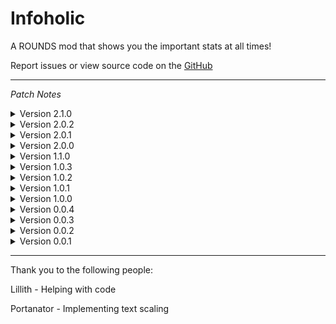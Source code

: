 # Infoholic

 A ROUNDS mod that shows you the important stats at all times!

 Report issues or view source code on the [GitHub](https://github.com/PikachuPenial/Infoholic)

 ---

<i>Patch Notes</i>

<details>
<summary>Version 2.1.0</summary>
<br>

Released on <i>9/24/2023</i>

Added support when playing in a match w/ bots (@AALUND13)

Optimized stat interface while in game/in settings

Removed custom logger 

---
</details>

<details>
<summary>Version 2.0.2</summary>
<br>

Released on <i>8/18/2023</i>

Fixed custom colors not applying when in-game

---
</details>

<details>
<summary>Version 2.0.1</summary>
<br>

Released on <i>8/18/2023</i>

Fixed the toggle keybind not functioning properly while in-game

Updated UnboundLib to the latest version

---
</details>

<details>
<summary>Version 2.0.0</summary>
<br>

Released on <i>8/18/2023</i>

New animated mod icon

Added coloring options in the mod settings (presets and color sliders)

Current toggle keybind is now displayed in mod settings

Added indicator when the keybind is being changed in mod settings

Added Bullet Speed and Projectile Speed stats to the simplistic mode setting

Adjusted mod settings for better readability

Removed brackets that surrounded stat values

Added unit indicators on specific stats (mainly values displayed in seconds)

Adjusted some stat names (Damage is now DMG, Block Cooldown is now Block CD, etc...)

Adjusted layout of the stats (damage is now closer to the top)

Improved text positioning on default settings

Improved performance across the board

Updated Steam URL on the credits menu

Mod settings can no longer be adjusted during gameplay

Removed Debug Mode toggle from mod settings

---
</details>

<details>
<summary>Version 1.1.0</summary>
<br>

Released on <i>7/28/2022</i>


Damage is now calculated correctly and takes damage multipliers into account

Removed jump count as a shown stat

Updated BepinEx

---
</details>

<details>
<summary>Version 1.0.3</summary>
<br>

Released on <i>5/6/2022</i>


Text now draws over game objects (things like parts of the map, or cards during the pick phase)

---
</details>

<details>
<summary>Version 1.0.2</summary>
<br>

Released on <i>4/29/2022</i>


Removed BETA text from the readme

---
</details>

<details>
<summary>Version 1.0.1</summary>
<br>

Released on <i>4/8/2022</i>


Removed BETA text around the menus

Increased the max values for offsets

---
</details>

<details>
<summary>Version 1.0.0</summary>
<br>

Released on <i>3/30/2022</i>


A simplicity toggle that is enabled by default, removes most of the stats, and looks much less intimidating

Added Jump Count, Player Size, and Additional Blocks

---
</details>

<details>
<summary>Version 0.0.4</summary>
<br>

Released on <i>3/24/2022</i>


Bug fixes regarding the settings preview

---
</details>

<details>
<summary>Version 0.0.3</summary>
<br>

Released on <i>3/23/2022</i>


Added a keybinding to disable the menu on the fly (O by default)

Centered the text better to the bottom left of the screen by default

Fixed bugs relating to the Settings Preview, shouldn't glitch out anymore

Fixed bugs with Disable during pick phase

---
</details>

<details>
<summary>Version 0.0.2</summary>
<br>

Released on <i>3/21/2022</i>


Three new stats added

Fixed bugs when entering sandbox, mod still does not work in sandbox though, just no more console flooding

---
</details>

<details>
<summary>Version 0.0.1</summary>
<br>

Released on <i>3/21/2022</i>


Initial Beta release

---
</details>

---

Thank you to the following people:

Lillith - Helping with code

Portanator - Implementing text scaling